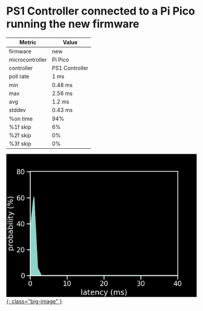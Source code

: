 # PS1 Controller connected to a Pi Pico running the new firmware

| Metric          | Value          |
| --------------- | -------------- |
| firmware        | new            |
| microcontroller | Pi Pico        |
| controller      | PS1 Controller |
| poll rate       | 1 ms           |
| min             | 0.48 ms        |
| max             | 2.56 ms        |
| avg             | 1.2 ms         |
| stddev          | 0.43 ms        |
| %on time        | 94%            |
| %1f skip        | 6%             |
| %2f skip        | 0%             |
| %3f skip        | 0%             |

[![Graph](../../assets/images/results/ps1_santroller.png){: class="big-image" }](../../assets/images/results/ps1_santroller.png)
